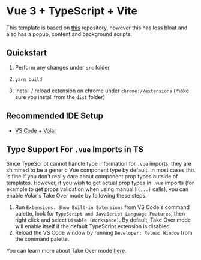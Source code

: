 # Vue 3 + TypeScript + Vite

This template is based on [this](https://v3.vuejs.org/api/sfc-script-setup.html#sfc-script-setup) repository, however this has less bloat and also has a popup, content and background scripts.

## Quickstart

1. Perform any changes under `src` folder

1. `yarn build`

1. Install / reload extension on chrome under `chrome://extensions` (make sure you install from the `dist` folder)


## Recommended IDE Setup

- [VS Code](https://code.visualstudio.com/) + [Volar](https://marketplace.visualstudio.com/items?itemName=Vue.volar)

## Type Support For `.vue` Imports in TS

Since TypeScript cannot handle type information for `.vue` imports, they are shimmed to be a generic Vue component type by default. In most cases this is fine if you don't really care about component prop types outside of templates. However, if you wish to get actual prop types in `.vue` imports (for example to get props validation when using manual `h(...)` calls), you can enable Volar's Take Over mode by following these steps:

1. Run `Extensions: Show Built-in Extensions` from VS Code's command palette, look for `TypeScript and JavaScript Language Features`, then right click and select `Disable (Workspace)`. By default, Take Over mode will enable itself if the default TypeScript extension is disabled.
2. Reload the VS Code window by running `Developer: Reload Window` from the command palette.

You can learn more about Take Over mode [here](https://github.com/johnsoncodehk/volar/discussions/471).
